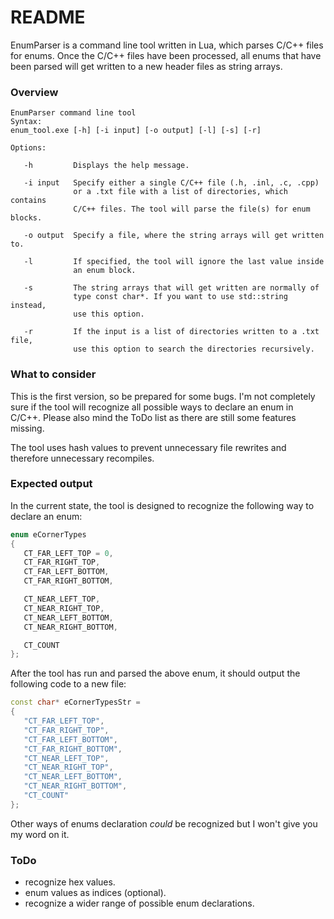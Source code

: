 # README #

EnumParser is a command line tool written in Lua, which parses C/C++ files for enums. 
Once the C/C++ files have been processed, all enums that have been parsed will get written 
to a new header files as string arrays.

### Overview ###

```
EnumParser command line tool
Syntax:
enum_tool.exe [-h] [-i input] [-o output] [-l] [-s] [-r]

Options:

   -h         Displays the help message.

   -i input   Specify either a single C/C++ file (.h, .inl, .c, .cpp)
              or a .txt file with a list of directories, which contains
              C/C++ files. The tool will parse the file(s) for enum blocks.

   -o output  Specify a file, where the string arrays will get written to.

   -l         If specified, the tool will ignore the last value inside
              an enum block.

   -s         The string arrays that will get written are normally of
              type const char*. If you want to use std::string instead,
              use this option.

   -r         If the input is a list of directories written to a .txt file,
              use this option to search the directories recursively.
```


### What to consider ###
This is the first version, so be prepared for some bugs.
I'm not completely sure if the tool will recognize all 
possible ways to declare an enum in C/C++. Please also mind the ToDo list 
as there are still some features missing.

The tool uses hash values to prevent unnecessary file rewrites and therefore
unnecessary recompiles.


### Expected output ###
In the current state, the tool is designed to recognize the 
following way to declare an enum:

```cpp
enum eCornerTypes
{
   CT_FAR_LEFT_TOP = 0,
   CT_FAR_RIGHT_TOP,
   CT_FAR_LEFT_BOTTOM,
   CT_FAR_RIGHT_BOTTOM,

   CT_NEAR_LEFT_TOP,
   CT_NEAR_RIGHT_TOP,
   CT_NEAR_LEFT_BOTTOM,
   CT_NEAR_RIGHT_BOTTOM,

   CT_COUNT
};
```

After the tool has run and parsed the above enum, it should
output the following code to a new file:

```cpp
const char* eCornerTypesStr = 
{
   "CT_FAR_LEFT_TOP",
   "CT_FAR_RIGHT_TOP",
   "CT_FAR_LEFT_BOTTOM",
   "CT_FAR_RIGHT_BOTTOM",
   "CT_NEAR_LEFT_TOP",
   "CT_NEAR_RIGHT_TOP",
   "CT_NEAR_LEFT_BOTTOM",
   "CT_NEAR_RIGHT_BOTTOM",
   "CT_COUNT"
};
```

Other ways of enums declaration *could* be recognized but I won't give you my word on it. 

### ToDo ###
* recognize hex values.
* enum values as indices (optional).
* recognize a wider range of possible enum declarations.
